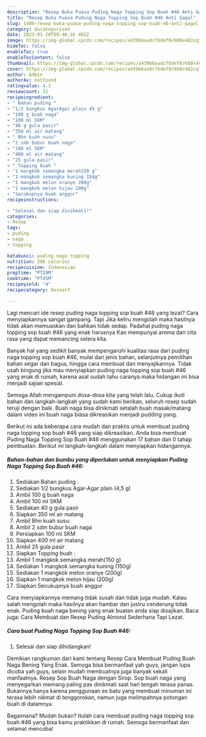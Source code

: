 ```yaml
---
description: "Resep Buka Puasa Puding Naga Topping Sop Buah #46 Anti Gagal"
title: "Resep Buka Puasa Puding Naga Topping Sop Buah #46 Anti Gagal"
slug: 1400-resep-buka-puasa-puding-naga-topping-sop-buah-46-anti-gagal
category: Uncategorized
date: 2023-01-20T09:46:16.465Z
image: https://img-global.cpcdn.com/recipes/a439b6aadcf6def0/680x482cq70/puding-naga-topping-sop-buah-46-foto-resep-utama.jpg
hideToc: false
enableToc: true
enableTocContent: false
thumbnail: https://img-global.cpcdn.com/recipes/a439b6aadcf6def0/680x482cq70/puding-naga-topping-sop-buah-46-foto-resep-utama.jpg
cover: https://img-global.cpcdn.com/recipes/a439b6aadcf6def0/680x482cq70/puding-naga-topping-sop-buah-46-foto-resep-utama.jpg
author: Admin
authorAv: notfound
ratingvalue: 4.1
reviewcount: 22
recipeingredient:
- " Bahan puding "
- "1/2 bungkus AgarAgar plain 45 g"
- "100 g buah naga"
- "100 ml SKM"
- "40 g gula pasir"
- "350 ml air matang"
- " Bhn kuah susu"
- "2 sdm bubur buah naga"
- "100 ml SKM"
- "400 ml air matang"
- "25 gula pasir"
- " Topping buah "
- "1 mangkok semangka merah150 g"
- "1 mangkok semangka kuning 150g"
- "1 mangkok melon oranye 200g"
- "1 mangkok melon hijau 200g"
- "Secukupnya buah anggur"
recipeinstructions:

- "Selesai dan siap dinikmati!"
categories:
- Resep
tags:
- puding
- naga
- topping

katakunci: puding naga topping 
nutrition: 296 calories
recipecuisine: Indonesian
preptime: "PT29M"
cooktime: "PT45M"
recipeyield: "4"
recipecategory: Dessert

---
```



Lagi mencari ide resep puding naga topping sop buah #46 yang lezat? Cara menyiapkannya sangat gampang. Tapi Jika keliru mengolah maka hasilnya tidak akan memuaskan dan bahkan tidak sedap. Padahal puding naga topping sop buah #46 yang enak harusnya Kan mempunyai aroma dan cita rasa yang dapat memancing selera kita.


Banyak hal yang sedikit banyak mempengaruhi kualitas rasa dari puding naga topping sop buah #46, mulai dari jenis bahan, selanjutnya pemilihan bahan segar dan bagus, hingga cara membuat dan menyajikannya. Tidak usah bingung jika mau menyiapkan puding naga topping sop buah #46 yang enak di rumah, karena asal sudah tahu caranya maka hidangan ini bisa menjadi sajian spesial.

Semoga Allah mengampuni dosa-dosa kita yang telah lalu. Cukup ikuti bahan dan langkah-langkah yang sudah kami berikan, seluruh resep sudah teruji dengan baik. Buah naga bisa dinikmati setalah buah masak/matang dalam video ini buah naga biasa dikreasikan menjadi pudding yang.


Berikut ini ada beberapa cara mudah dan praktis untuk membuat puding naga topping sop buah #46 yang siap dikreasikan. Anda bisa membuat Puding Naga Topping Sop Buah #46 menggunakan 17 bahan dan 0 tahap pembuatan. Berikut ini langkah-langkah dalam menyiapkan hidangannya.

<!--inarticleads1-->

##### Bahan-bahan dan bumbu yang diperlukan untuk menyiapkan Puding Naga Topping Sop Buah #46:

1. Sediakan  Bahan puding :
1. Sediakan 1/2 bungkus Agar-Agar plain (4,5 g)
1. Ambil 100 g buah naga
1. Ambil 100 ml SKM
1. Sediakan 40 g gula pasir
1. Siapkan 350 ml air matang
1. Ambil  Bhn kuah susu:
1. Ambil 2 sdm bubur buah naga
1. Persiapkan 100 ml SKM
1. Siapkan 400 ml air matang
1. Ambil 25 gula pasir
1. Siapkan  Topping buah :
1. Ambil 1 mangkok semangka merah(150 g)
1. Sediakan 1 mangkok semangka kuning (150g)
1. Sediakan 1 mangkok melon oranye (200g)
1. Siapkan 1 mangkok melon hijau (200g)
1. Siapkan Secukupnya buah anggur


Cara menyiapkannya memang tidak susah dan tidak juga mudah. Kalau salah mengolah maka hasilnya akan hambar dan justru cenderung tidak enak. Puding buah naga bening yang enak buatan anda siap disajikan. Baca juga: Cara Membuat dan Resep Puding Almond Sederhana Tapi Lezat. 

<!--inarticleads2-->

##### Cara buat Puding Naga Topping Sop Buah #46:


1. Selesai dan siap dihidangkan!

Demikian rangkuman dari kami tentang Resep Cara Membuat Puding Buah Naga Bening Yang Enak. Semoga bisa bermanfaat yah guys, jangan lupa dicoba yah guys, selain mudah membuatnya juga banyak sekali manfaatnya. Resep Sop Buah Naga dengan Sirop. Sop buah naga yang menyegarkan memang paling pas dinikmati saat hari tengah terasa panas. Bukannya hanya karena penggunaan es batu yang membuat minuman ini terasa lebih nikmat di tenggorokan, namun juga melimpahnya potongan buah di dalamnya. 

Bagaimana? Mudah bukan? Itulah cara membuat puding naga topping sop buah #46 yang bisa kamu praktikkan di rumah. Semoga bermanfaat dan selamat mencoba!
